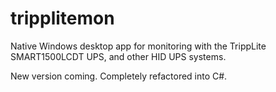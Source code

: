 # tripplitemon
Native Windows desktop app for monitoring with the TrippLite SMART1500LCDT UPS, and other HID UPS systems.

New version coming.  Completely refactored into C#.
